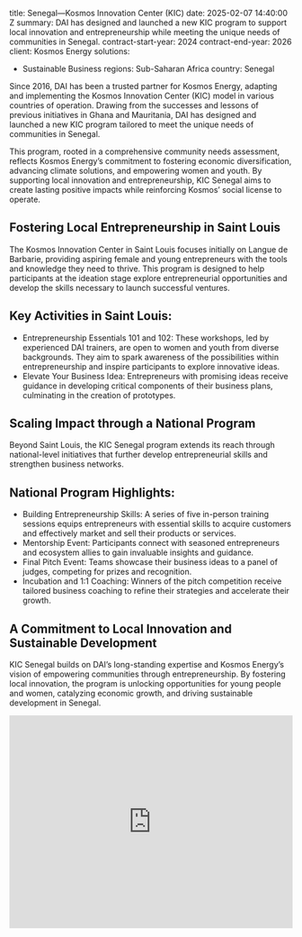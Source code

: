 
title: Senegal—Kosmos Innovation Center (KIC)
date: 2025-02-07 14:40:00 Z
summary: DAI has designed and launched a new KIC program to support local innovation
  and entrepreneurship while meeting the unique needs of communities in Senegal.
contract-start-year: 2024
contract-end-year: 2026
client: Kosmos Energy
solutions:
- Sustainable Business
regions: Sub-Saharan Africa
country: Senegal


Since 2016, DAI has been a trusted partner for Kosmos Energy, adapting and implementing the Kosmos Innovation Center (KIC) model in various countries of operation. Drawing from the successes and lessons of previous initiatives in Ghana and Mauritania, DAI has designed and launched a new KIC program tailored to meet the unique needs of communities in Senegal.

This program, rooted in a comprehensive community needs assessment, reflects Kosmos Energy’s commitment to fostering economic diversification, advancing climate solutions, and empowering women and youth. By supporting local innovation and entrepreneurship, KIC Senegal aims to create lasting positive impacts while reinforcing Kosmos’ social license to operate.


## Fostering Local Entrepreneurship in Saint Louis

The Kosmos Innovation Center in Saint Louis focuses initially on Langue de Barbarie, providing aspiring female and young entrepreneurs with the tools and knowledge they need to thrive. This program is designed to help participants at the ideation stage explore entrepreneurial opportunities and develop the skills necessary to launch successful ventures.


## Key Activities in Saint Louis:
* Entrepreneurship Essentials 101 and 102: These workshops, led by experienced DAI trainers, are open to women and youth from diverse backgrounds. They aim to spark awareness of the possibilities within entrepreneurship and inspire participants to explore innovative ideas.
* Elevate Your Business Idea: Entrepreneurs with promising ideas receive guidance in developing critical components of their business plans, culminating in the creation of prototypes.


## Scaling Impact through a National Program

Beyond Saint Louis, the KIC Senegal program extends its reach through national-level initiatives that further develop entrepreneurial skills and strengthen business networks.


## National Program Highlights:
* Building Entrepreneurship Skills: A series of five in-person training sessions equips entrepreneurs with essential skills to acquire customers and effectively market and sell their products or services.
* Mentorship Event: Participants connect with seasoned entrepreneurs and ecosystem allies to gain invaluable insights and guidance.
* Final Pitch Event: Teams showcase their business ideas to a panel of judges, competing for prizes and recognition.
* Incubation and 1:1 Coaching: Winners of the pitch competition receive tailored business coaching to refine their strategies and accelerate their growth.

## A Commitment to Local Innovation and Sustainable Development

KIC Senegal builds on DAI’s long-standing expertise and Kosmos Energy’s vision of empowering communities through entrepreneurship. By fostering local innovation, the program is unlocking opportunities for young people and women, catalyzing economic growth, and driving sustainable development in Senegal.

<div style="padding:75% 0 0 0;position:relative;"><iframe src="https://player.vimeo.com/video/1081866452?badge=0&amp;autopause=0&amp;player_id=0&amp;app_id=58479" frameborder="0" allow="autoplay; fullscreen; picture-in-picture; clipboard-write; encrypted-media" style="position:absolute;top:0;left:0;width:100%;height:100%;" title="KIC-demo-day"></iframe></div><script src="https://player.vimeo.com/api/player.js"></script>
